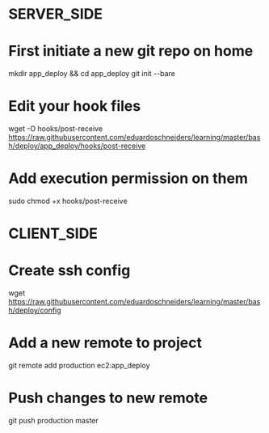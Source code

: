 # SERVER_SIDE

# First initiate a new git repo on home
mkdir app_deploy && cd app_deploy
git init --bare
# Edit your hook files
wget -O hooks/post-receive https://raw.githubusercontent.com/eduardoschneiders/learning/master/bash/deploy/app_deploy/hooks/post-receive
# Add execution permission on them
sudo chmod +x hooks/post-receive

# CLIENT_SIDE

# Create ssh config
wget https://raw.githubusercontent.com/eduardoschneiders/learning/master/bash/deploy/config
# Add a new remote to project
git remote add production ec2:app_deploy
# Push changes to new remote
git push production master
